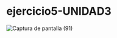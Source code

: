 # ejercicio5-UNIDAD3
![Captura de pantalla (91)](https://github.com/brandon48d/ejercicio5-UNIDAD3/assets/147564408/6cf220bf-8771-48ae-95a2-7e2fe302b63d)
